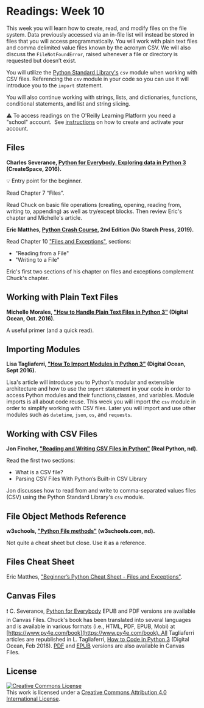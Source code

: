 # Readings: Week 10

This week you will learn how to create, read, and modify files on the file system. Data previously accessed via an in-file list will instead be stored in files that you will access programmatically. You will work with plain text files and comma delimited value files known by the acronym CSV. We will also discuss the `FileNotFoundError`, raised whenever a file or directory is requested but doesn’t exist.

You will utilize the [Python Standard Library's](https://docs.python.org/3/library/) `csv` module when working with CSV files. Referencing the `csv` module in your code so you can use it will introduce you to the `import` statement.

You will also continue working with strings, lists, and dictionaries, functions, conditional statements, and list and string slicing.

:warning: To access readings on the O'Reilly Learning Platform you need a "school" account.  See [instructions](./readings-oreilly_learning_platform.md) on how to create and activate your account.

## Files

**Charles Severance, [Python for Everybody. Exploring data in Python 3](https://www.py4e.com/book) (CreateSpace, 2016).**

:bulb: Entry point for the beginner.

Read Chapter 7 “Files”.

Read Chuck on basic file operations (creating, opening, reading from, writing to, appending) as well as try/except blocks. Then review Eric's chapter and Michelle's article.

**Eric Matthes, [Python Crash Course](https://learning.oreilly.com/library/view/python-crash-course/9781492071266/), 2nd Edition (No Starch Press, 2019).**

Read Chapter 10 ["Files and Exceptions"](https://learning.oreilly.com/library/view/python-crash-course/9781492071266/xhtml/ch10.xhtml#ch10), sections:

* "Reading from a File"
* "Writing to a File"

Eric's first two sections of his chapter on files and exceptions complement Chuck's chapter.

## Working with Plain Text Files

**Michelle Morales, ["How to Handle Plain Text Files in Python 3"](https://www.digitalocean.com/community/tutorials/how-to-handle-plain-text-files-in-python-3) (Digital Ocean, Oct. 2016).**

A useful primer (and a quick read).

## Importing Modules

**Lisa Tagliaferri, ["How To Import Modules in Python 3"](https://www.digitalocean.com/community/tutorials/how-to-import-modules-in-python-3) (Digital Ocean, Sept 2016).**

Lisa's article will introduce you to Python's modular and extensible architecture and how to use the `import` statement in your code in order to access Python modules and their functions,classes, and variables. Module imports is all about code reuse. This week you will import the `csv` module in order to simplify working with CSV files. Later you will import and use other modules such as `datetime`, `json`, `os`, and `requests`.

## Working with CSV Files

**Jon Fincher, ["Reading and Writing CSV Files in Python"](https://realpython.com/python-csv/) (Real Python, nd).**

Read the first two sections:

* What is a CSV file?
* Parsing CSV Files With Python’s Built-in CSV Library

Jon discusses how to read from and write to comma-separated values files (CSV) using the Python Standard Library's `csv` module.

## File Object Methods Reference

**w3schools, ["Python File methods"](https://www.w3schools.com/python/python_ref_file.asp) (w3schools.com, nd).**

Not quite a cheat sheet but close. Use it as a reference.

## Files Cheat Sheet

Eric Matthes, ["Beginner’s Python Cheat Sheet - Files and Exceptions"](https://github.com/ehmatthes/pcc_2e/blob/master/cheat_sheets/beginners_python_cheat_sheet_pcc_files_exceptions.pdf).

## Canvas Files

:exclamation: C. Severance, [Python for Everybody](https://www.py4e.com/book) EPUB and PDF versions are available in Canvas Files. Chuck's book has been translated into several languages and is available in various formats (i.e., HTML, PDF, EPUB, Mobi) at [https://www.py4e.com/book](https://www.py4e.com/book). All Tagliaferri articles are republished in L. Tagliaferri, [How to Code in Python 3](https://www.digitalocean.com/community/books/digitalocean-ebook-how-to-code-in-python) (Digital Ocean, Feb 2018). [PDF](https://do.co/python-book-pdf) and [EPUB](https://do.co/python-book-epub) versions are also available in Canvas Files.

## License

<a rel="license" href="http://creativecommons.org/licenses/by/4.0/"><img alt="Creative Commons License" style="border-width:0" src="https://i.creativecommons.org/l/by/4.0/88x31.png" /></a><br />This work is licensed under a <a rel="license" href="http://creativecommons.org/licenses/by/4.0/">Creative Commons Attribution 4.0 International License</a>.

